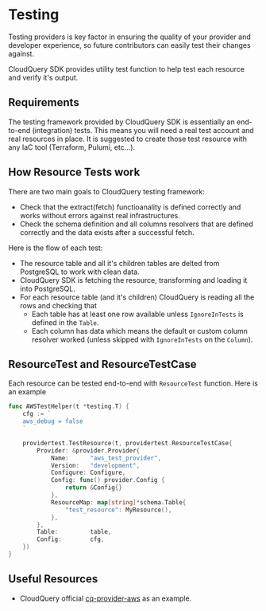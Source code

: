 # Testing

Testing providers is key factor in ensuring the quality of your provider and developer experience, so future contributors can easily test their changes against.

CloudQuery SDK provides utility test function to help test each resource and verify it's output.

## Requirements

The testing framework provided by CloudQuery SDK is essentially an end-to-end (integration) tests. This means you will need a real test account and real resources in place. It is suggested to create those test resource with any IaC tool (Terraform, Pulumi, etc...).

## How Resource Tests work

There are two main goals to CloudQuery testing framework:

- Check that the extract(fetch) functioanality is defined correctly and works without errors against real infrastructures.
- Check the schema definition and all columns resolvers that are defined correctly and the data exists after a successful fetch.

Here is the flow of each test:

- The resource table and all it's children tables are delted from PostgreSQL to work with clean data.
- CloudQuery SDK is fetching the resource, transforming and loading it into PostgreSQL.
- For each resource table (and it's children) CloudQuery is reading all the rows and checking that 
    - Each table has at least one row available unless `IgnoreInTests` is defined in the `Table`.
    - Each column has data which means the default or custom column resolver worked (unless skipped with `IgnoreInTests` on the `Column`).

## ResourceTest and ResourceTestCase

Each resource can be tested end-to-end with `ResourceTest` function. Here is an example

```go
func AWSTestHelper(t *testing.T) {
	cfg := `
	aws_debug = false
	`

	providertest.TestResource(t, providertest.ResourceTestCase{
		Provider: &provider.Provider{
			Name:      "aws_test_provider",
			Version:   "development",
			Configure: Configure,
			Config: func() provider.Config {
				return &Config{}
			},
			ResourceMap: map[string]*schema.Table{
				"test_resource": MyResource(),
			},
		},
		Table:         table,
		Config:        cfg,
	})
}
```

## Useful Resources

- CloudQuery official [cq-provider-aws](https://github.com/cloudquery/cq-provider-aws/blob/main/client/testing.go) as an example.

